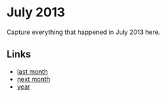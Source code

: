 # July 2013

Capture everything that happened in July 2013 here.

## Links
- [last month](calendar/months/2013-06.md)
- [next month](calendar/months/2013-08.md)
- [year](calendar/years/2013.md)